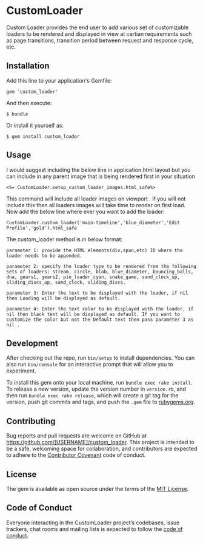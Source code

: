 # CustomLoader


Custom Loader provides the end user to add various set of customizable loaders to be rendered and displayed in view at certian requirements such as page transitions, transition period between request and response cycle, etc.

## Installation

Add this line to your application's Gemfile:


	gem 'custom_loader'


And then execute:

    $ bundle

Or install it yourself as:

    $ gem install custom_loader

## Usage

I would suggest including the below line in application.html layout but you can include in any parent image that is being rendered first in your situation

	<%= CustomLoader.setup_custom_loader_images.html_safe%>

This command will include all loader images on viewport . If you will not include this then all loaders images will take time to render on first load. Now add the below line where ever you want to add the loader:

	CustomLoader.custom_loader('main-timeline','blue_diameter','Edit Profile','gold').html_safe

The custom_loader method is in below format:

	parameter 1: provide the HTML elements(div,span,etc) ID where the loader needs to be appended.

	parameter 2: specify the loader type to be rendered from the following sets of loaders: stream, circle, blob, blue_diameter, bouncing_balls, dna, gears1, gears2, pie_loader_cyan, snake_game, sand_clock_up, sliding_discs_up, sand_clock, sliding_discs.

	parameter 3: Enter the text to be displayed with the loader, if nil then Loading will be displayed as default.
	
	parameter 4: Enter the text color to be displayed with the loader, if nil then black text will be displayed as default. If you want to customize the color but not the Default text then pass parameter 3 as nil .


## Development

After checking out the repo, run `bin/setup` to install dependencies. You can also run `bin/console` for an interactive prompt that will allow you to experiment.

To install this gem onto your local machine, run `bundle exec rake install`. To release a new version, update the version number in `version.rb`, and then run `bundle exec rake release`, which will create a git tag for the version, push git commits and tags, and push the `.gem` file to [rubygems.org](https://rubygems.org).

## Contributing

Bug reports and pull requests are welcome on GitHub at https://github.com/[USERNAME]/custom_loader. This project is intended to be a safe, welcoming space for collaboration, and contributors are expected to adhere to the [Contributor Covenant](http://contributor-covenant.org) code of conduct.

## License

The gem is available as open source under the terms of the [MIT License](https://opensource.org/licenses/MIT).

## Code of Conduct

Everyone interacting in the CustomLoader project’s codebases, issue trackers, chat rooms and mailing lists is expected to follow the [code of conduct](https://github.com/[USERNAME]/custom_loader/blob/master/CODE_OF_CONDUCT.md).
